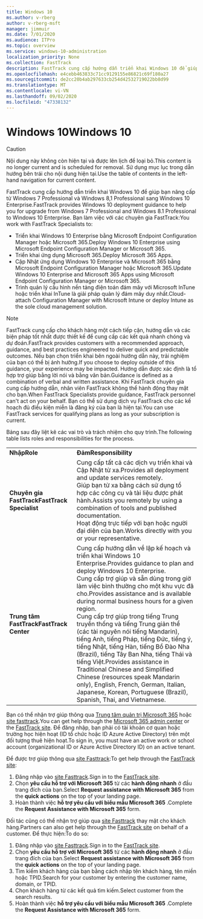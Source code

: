 ```yaml
---
title: Windows 10
ms.author: v-rberg
author: v-rberg-msft
manager: jimmuir
ms.date: 7/01/2020
ms.audience: ITPro
ms.topic: overview
ms.service: windows-10-administration
localization_priority: None
ms.collection: FastTrack
description: FastTrack cung cấp hướng dẫn triển khai Windows 10 để giúp bạn nâng cấp từ Windows 7 Professional và Windows 8,1 Professional sang Windows 10 Enterprise.
ms.openlocfilehash: e4cebb463833c71cc9129155e86821c69f180a27
ms.sourcegitcommit: de2cc20b4ab297633cb254d42532719022bb8d99
ms.translationtype: MT
ms.contentlocale: vi-VN
ms.lasthandoff: 09/02/2020
ms.locfileid: "47338132"
---
```

# <a name="windows-10"></a><span data-ttu-id="da026-103">Windows 10</span><span class="sxs-lookup"><span data-stu-id="da026-103">Windows 10</span></span>

> [!CAUTION]
> <span data-ttu-id="da026-104">Nội dung này không còn hiện tại và được lên lịch để loại bỏ.</span><span class="sxs-lookup"><span data-stu-id="da026-104">This content is no longer current and is scheduled for removal.</span></span> <span data-ttu-id="da026-105">Sử dụng mục lục trong dẫn hướng bên trái cho nội dung hiện tại.</span><span class="sxs-lookup"><span data-stu-id="da026-105">Use the table of contents in the left-hand navigation for current content.</span></span>

<span data-ttu-id="da026-106">FastTrack cung cấp hướng dẫn triển khai Windows 10 để giúp bạn nâng cấp từ Windows 7 Professional và Windows 8,1 Professional sang Windows 10 Enterprise.</span><span class="sxs-lookup"><span data-stu-id="da026-106">FastTrack provides Windows 10 deployment guidance to help you for upgrade from Windows 7 Professional and Windows 8.1 Professional to Windows 10 Enterprise.</span></span> <span data-ttu-id="da026-107">Bạn làm việc với các chuyên gia FastTrack:</span><span class="sxs-lookup"><span data-stu-id="da026-107">You work with FastTrack Specialists to:</span></span>

- <span data-ttu-id="da026-108">Triển khai Windows 10 Enterprise bằng Microsoft Endpoint Configuration Manager hoặc Microsoft 365.</span><span class="sxs-lookup"><span data-stu-id="da026-108">Deploy Windows 10 Enterprise using Microsoft Endpoint Configuration Manager or Microsoft 365.</span></span>
- <span data-ttu-id="da026-109">Triển khai ứng dụng Microsoft 365.</span><span class="sxs-lookup"><span data-stu-id="da026-109">Deploy Microsoft 365 Apps.</span></span> 
- <span data-ttu-id="da026-110">Cập Nhật ứng dụng Windows 10 Enterprise và Microsoft 365 bằng Microsoft Endpoint Configuration Manager hoặc Microsoft 365.</span><span class="sxs-lookup"><span data-stu-id="da026-110">Update Windows 10 Enterprise and Microsoft 365 Apps using Microsoft Endpoint Configuration Manager or Microsoft 365.</span></span>
- <span data-ttu-id="da026-111">Trình quản lý cấu hình nền tảng điện toán đám mây với Microsoft InTune hoặc triển khai InTune là giải pháp quản lý đám mây duy nhất.</span><span class="sxs-lookup"><span data-stu-id="da026-111">Cloud-attach Configuration Manager with Microsoft Intune or deploy Intune as the sole cloud management solution.</span></span>
  
> [!NOTE]
> <span data-ttu-id="da026-112">FastTrack cung cấp cho khách hàng một cách tiếp cận, hướng dẫn và các biện pháp tốt nhất được thiết kế để cung cấp các kết quả nhanh chóng và dự đoán.</span><span class="sxs-lookup"><span data-stu-id="da026-112">FastTrack provides customers with a recommended approach, guidance, and best practices engineered to deliver quick and predictable outcomes.</span></span> <span data-ttu-id="da026-113">Nếu bạn chọn triển khai bên ngoài hướng dẫn này, trải nghiệm của bạn có thể bị ảnh hưởng.</span><span class="sxs-lookup"><span data-stu-id="da026-113">If you choose to deploy outside of this guidance, your experience may be impacted.</span></span> <span data-ttu-id="da026-114">Hướng dẫn được xác định là tổ hợp trợ giúp bằng lời nói và bằng văn bản.</span><span class="sxs-lookup"><span data-stu-id="da026-114">Guidance is defined as a combination of verbal and written assistance.</span></span> <span data-ttu-id="da026-115">Khi FastTrack chuyên gia cung cấp hướng dẫn, nhân viên FastTrack không thể hành động thay mặt cho bạn.</span><span class="sxs-lookup"><span data-stu-id="da026-115">When FastTrack Specialists provide guidance, FastTrack personnel can't act on your behalf.</span></span> <span data-ttu-id="da026-116">Bạn có thể sử dụng dịch vụ FastTrack cho các kế hoạch đủ điều kiện miễn là đăng ký của bạn là hiện tại.</span><span class="sxs-lookup"><span data-stu-id="da026-116">You can use FastTrack services for qualifying plans as long as your subscription is current.</span></span>  
    
<span data-ttu-id="da026-117">Bảng sau đây liệt kê các vai trò và trách nhiệm cho quy trình.</span><span class="sxs-lookup"><span data-stu-id="da026-117">The following table lists roles and responsibilities for the process.</span></span>

|||
|:-----|:-----|
|<span data-ttu-id="da026-118">**Nhập**</span><span class="sxs-lookup"><span data-stu-id="da026-118">**Role**</span></span> <br/> |<span data-ttu-id="da026-119">**Đảm**</span><span class="sxs-lookup"><span data-stu-id="da026-119">**Responsibility**</span></span> <br/> |
|<span data-ttu-id="da026-120">**Chuyên gia FastTrack**</span><span class="sxs-lookup"><span data-stu-id="da026-120">**FastTrack Specialist**</span></span> <br/> |<span data-ttu-id="da026-121">Cung cấp tất cả các dịch vụ triển khai và Cập Nhật từ xa.</span><span class="sxs-lookup"><span data-stu-id="da026-121">Provides all deployment and update services remotely.</span></span>  <br/> <span data-ttu-id="da026-122">Giúp bạn từ xa bằng cách sử dụng tổ hợp các công cụ và tài liệu được phát hành.</span><span class="sxs-lookup"><span data-stu-id="da026-122">Assists you remotely by using a combination of tools and published documentation.</span></span> <br/> <span data-ttu-id="da026-123">Hoạt động trực tiếp với bạn hoặc người đại diện của bạn.</span><span class="sxs-lookup"><span data-stu-id="da026-123">Works directly with you or your representative.</span></span>|
|<span data-ttu-id="da026-124">**Trung tâm FastTrack**</span><span class="sxs-lookup"><span data-stu-id="da026-124">**FastTrack Center**</span></span>  <br/> |<span data-ttu-id="da026-125">Cung cấp hướng dẫn về lập kế hoạch và triển khai Windows 10 Enterprise.</span><span class="sxs-lookup"><span data-stu-id="da026-125">Provides guidance to plan and deploy Windows 10 Enterprise.</span></span>   <br/> <span data-ttu-id="da026-126">Cung cấp trợ giúp và sẵn dùng trong giờ làm việc bình thường cho một khu vực đã cho.</span><span class="sxs-lookup"><span data-stu-id="da026-126">Provides assistance and is available during normal business hours for a given region.</span></span> <br/> <span data-ttu-id="da026-127">Cung cấp trợ giúp trong tiếng Trung truyền thống và tiếng Trung giản thể (các tài nguyên nói tiếng Mandarin), tiếng Anh, tiếng Pháp, tiếng Đức, tiếng ý, tiếng Nhật, tiếng Hàn, tiếng Bồ Đào Nha (Brazil), tiếng Tây Ban Nha, tiếng Thái và tiếng Việt.</span><span class="sxs-lookup"><span data-stu-id="da026-127">Provides assistance in Traditional Chinese and Simplified Chinese (resources speak Mandarin only), English, French, German, Italian, Japanese, Korean, Portuguese (Brazil), Spanish, Thai, and Vietnamese.</span></span>|
 
<span data-ttu-id="da026-128">Bạn có thể nhận trợ giúp thông qua [Trung tâm quản trị Microsoft 365](https://go.microsoft.com/fwlink/?linkid=2032704) hoặc [site fasttrack](https://go.microsoft.com/fwlink/?linkid=780698).</span><span class="sxs-lookup"><span data-stu-id="da026-128">You can get help through the [Microsoft 365 admin center](https://go.microsoft.com/fwlink/?linkid=2032704) or the [FastTrack site](https://go.microsoft.com/fwlink/?linkid=780698).</span></span> <span data-ttu-id="da026-129">Để đăng nhập, bạn phải có tài khoản cơ quan hoặc trường học hiện hoạt (ID tổ chức hoặc ID Azure Active Directory) trên một đối tượng thuê hiện hoạt.</span><span class="sxs-lookup"><span data-stu-id="da026-129">To sign in, you must have an active work or school account (organizational ID or Azure Active Directory ID) on an active tenant.</span></span> 

<span data-ttu-id="da026-130">Để được trợ giúp thông qua [site Fasttrack](https://go.microsoft.com/fwlink/?linkid=780698):</span><span class="sxs-lookup"><span data-stu-id="da026-130">To get help through the [FastTrack site](https://go.microsoft.com/fwlink/?linkid=780698):</span></span> 
1.    <span data-ttu-id="da026-131">Đăng nhập vào [site Fasttrack](https://go.microsoft.com/fwlink/?linkid=780698).</span><span class="sxs-lookup"><span data-stu-id="da026-131">Sign in to the [FastTrack site](https://go.microsoft.com/fwlink/?linkid=780698).</span></span> 
2.    <span data-ttu-id="da026-132">Chọn **yêu cầu hỗ trợ với Microsoft 365** từ các **hành động nhanh** ở đầu trang đích của bạn.</span><span class="sxs-lookup"><span data-stu-id="da026-132">Select **Request assistance with Microsoft 365** from the **quick actions** on the top of your landing page.</span></span>
3.    <span data-ttu-id="da026-133">Hoàn thành việc **hỗ trợ yêu cầu với biểu mẫu Microsoft 365** .</span><span class="sxs-lookup"><span data-stu-id="da026-133">Complete the **Request Assistance with Microsoft 365** form.</span></span>
  
<span data-ttu-id="da026-134">Đối tác cũng có thể nhận trợ giúp qua [site Fasttrack](https://go.microsoft.com/fwlink/?linkid=780698) thay mặt cho khách hàng.</span><span class="sxs-lookup"><span data-stu-id="da026-134">Partners can also get help through the [FastTrack site](https://go.microsoft.com/fwlink/?linkid=780698) on behalf of a customer.</span></span> <span data-ttu-id="da026-135">Để thực hiện:</span><span class="sxs-lookup"><span data-stu-id="da026-135">To do so:</span></span>
1.    <span data-ttu-id="da026-136">Đăng nhập vào [site Fasttrack](https://go.microsoft.com/fwlink/?linkid=780698).</span><span class="sxs-lookup"><span data-stu-id="da026-136">Sign in to the [FastTrack site](https://go.microsoft.com/fwlink/?linkid=780698).</span></span> 
2.    <span data-ttu-id="da026-137">Chọn **yêu cầu hỗ trợ với Microsoft 365** từ các **hành động nhanh** ở đầu trang đích của bạn.</span><span class="sxs-lookup"><span data-stu-id="da026-137">Select **Request assistance with Microsoft 365** from the **quick actions** on the top of your landing page.</span></span>
3.    <span data-ttu-id="da026-138">Tìm kiếm khách hàng của bạn bằng cách nhập tên khách hàng, tên miền hoặc TPID.</span><span class="sxs-lookup"><span data-stu-id="da026-138">Search for your customer by entering the customer name, domain, or TPID.</span></span>
4.    <span data-ttu-id="da026-139">Chọn khách hàng từ các kết quả tìm kiếm.</span><span class="sxs-lookup"><span data-stu-id="da026-139">Select customer from the search results.</span></span>
5.    <span data-ttu-id="da026-140">Hoàn thành việc **hỗ trợ yêu cầu với biểu mẫu Microsoft 365** .</span><span class="sxs-lookup"><span data-stu-id="da026-140">Complete the **Request Assistance with Microsoft 365** form.</span></span>
 
